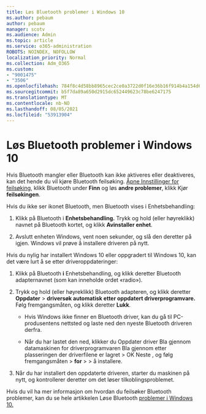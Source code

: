 ```yaml
---
title: Løs Bluetooth problemer i Windows 10
ms.author: pebaum
author: pebaum
manager: scotv
ms.audience: Admin
ms.topic: article
ms.service: o365-administration
ROBOTS: NOINDEX, NOFOLLOW
localization_priority: Normal
ms.collection: Adm_O365
ms.custom:
- "9001475"
- "3506"
ms.openlocfilehash: 784f8c4d58bb8965cec2ce0a3722d0f16e36b16f914b4a154d6f6da58af9dc28
ms.sourcegitcommit: b5f7da89a650d2915dc652449623c78be6247175
ms.translationtype: MT
ms.contentlocale: nb-NO
ms.lasthandoff: 08/05/2021
ms.locfileid: "53913904"
---
```

# <a name="fix-bluetooth-problems-in-windows-10"></a>Løs Bluetooth problemer i Windows 10

Hvis Bluetooth mangler eller Bluetooth kan ikke aktiveres eller deaktiveres, kan det hende du vil kjøre Bluetooth feilsøking. [Åpne Innstillinger for feilsøking](ms-settings:troubleshoot), klikk Bluetooth under **Finn** og løs **andre problemer**, klikk Kjør **feilsøkingen**.

Hvis du ikke ser ikonet Bluetooth, men Bluetooth vises i Enhetsbehandling:

1. Klikk på Bluetooth i **Enhetsbehandling.** Trykk og hold (eller høyreklikk) navnet på Bluetooth kortet, og klikk **Avinstaller enhet**.

2. Avslutt enheten Windows, vent noen sekunder, og slå den deretter på igjen. Windows vil prøve å installere driveren på nytt.

Hvis du nylig har installert Windows 10 eller oppgradert til Windows 10, kan det være lurt å se etter driveroppdateringer:

1. Klikk på Bluetooth **i** Enhetsbehandling, og klikk deretter Bluetooth adapternavnet (som kan inneholde ordet «radio»).

2. Trykk og hold (eller høyreklikk) Bluetooth adapteren, og klikk deretter **Oppdater**  >  **driversøk automatisk etter oppdatert driverprogramvare.** Følg fremgangsmåten, og klikk deretter **Lukk**.

      - Hvis Windows ikke finner en Bluetooth driver, kan du gå til PC-produsentens nettsted og laste ned den nyeste Bluetooth driveren derfra.

    - Når du har lastet den ned, klikker du Oppdater driver Bla gjennom datamaskinen for driverprogramvaren Bla gjennom etter plasseringen der driverfilene er lagret > OK Neste , og følg fremgangsmåten  >  **for**  >     >  å installere.

3. Når du har installert den oppdaterte driveren, starter du maskinen på nytt, og kontrollerer deretter om det løser tilkoblingsproblemet.

Hvis du vil ha mer informasjon om hvordan du feilsøker Bluetooth problemer, kan du se hele artikkelen Løse Bluetooth [problemer i Windows 10.](https://support.microsoft.com/help/14169/windows-10-fix-bluetooth-problems)
